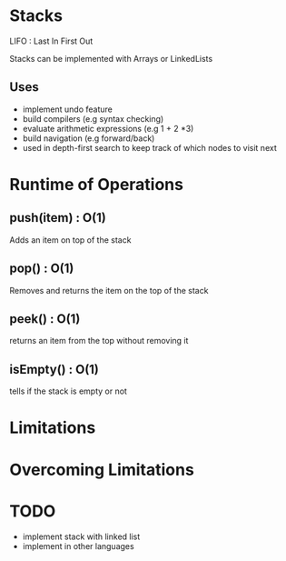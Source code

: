 # Stacks

LIFO : Last In First Out

Stacks can be implemented with Arrays or LinkedLists

## Uses

- implement undo feature
- build compilers (e.g syntax checking)
- evaluate arithmetic expressions (e.g 1 + 2 \*3)
- build navigation (e.g forward/back)
- used in depth-first search to keep track of which nodes to visit next

# Runtime of Operations

## push(item) : O(1)

Adds an item on top of the stack

## pop() : O(1)

Removes and returns the item on the top of the stack

## peek() : O(1)

returns an item from the top without removing it

## isEmpty() : O(1)

tells if the stack is empty or not

# Limitations

# Overcoming Limitations

# TODO

- implement stack with linked list
- implement in other languages
